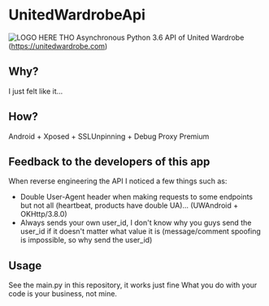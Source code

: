# UnitedWardrobeApi
![LOGO HERE THO](https://www.staticuw.com/assets/images/fb-header-2.jpg)
Asynchronous Python 3.6 API of United Wardrobe (https://unitedwardrobe.com)

## Why?
I just felt like it...

## How?
Android + Xposed + SSLUnpinning + Debug Proxy Premium

## Feedback to the developers of this app
When reverse engineering the API I noticed a few things such as:
+ Double User-Agent header when  making requests to some endpoints but not all (heartbeat, products have double UA)... (UWAndroid + OKHttp/3.8.0)
+ Always sends your own user_id, I don't know why you guys send the user_id if it doesn't matter what value it is (message/comment spoofing is impossible, so why send the user_id)

## Usage
See the main.py in this repository, it works just fine
What you do with your code is your business, not mine.
